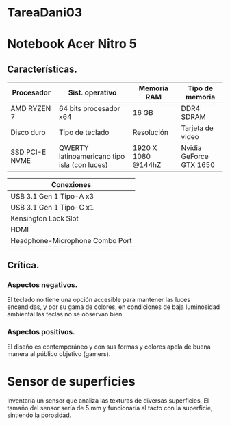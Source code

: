 # TareaDani03

# Notebook Acer Nitro 5

## Características.

| Procesador | Sist. operativo | Memoria RAM | Tipo de memoria |                            
|----------- |---------------- |--------- |-------------- |                                 
| AMD RYZEN 7 | 64 bits procesador x64 | 16 GB | DDR4 SDRAM |                                           
| Disco duro | Tipo de teclado | Resolución |Tarjeta de video |                                  
| SSD PCI-E NVME | QWERTY latinoamericano tipo isla (con luces) | 1920 X 1080 @144hZ | Nvidia GeForce GTX 1650 |            

| Conexiones     |
|----------- |
| USB 3.1 Gen 1 Tipo-A x3 |
| USB 3.1 Gen 1 Tipo-C x1 |
| Kensington Lock Slot |
| HDMI |   
| Headphone-Microphone Combo Port |

## Crítica.

### Aspectos negativos.

El teclado no tiene una opción accesible para mantener las luces encendidas, y por su gama de colores, en condiciones de baja luminosidad ambiental las teclas no se observan bien.

### Aspectos positivos.

El diseño es contemporáneo y con sus formas y colores apela de buena manera al público objetivo (gamers).

# Sensor de superficies

Inventaría un sensor que analiza las texturas de diversas superficies, El tamaño del sensor sería de 5 mm y funcionaría al tacto con la superficie, sintiendo la porosidad.
